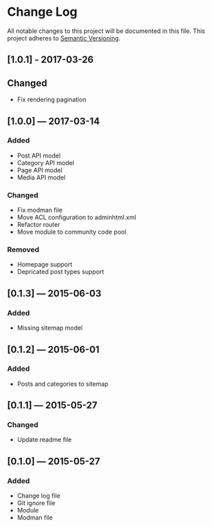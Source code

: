 # Change Log
All notable changes to this project will be documented in this file. 
This project adheres to [Semantic Versioning](http://semver.org/).

## [1.0.1] - 2017-03-26
## Changed
- Fix rendering pagination

## [1.0.0] — 2017-03-14
### Added
- Post API model
- Category API model
- Page API model
- Media API model

### Changed
- Fix modman file
- Move ACL configuration to adminhtml.xml
- Refactor router
- Move module to community code pool

### Removed
- Homepage support
- Depricated post types support

## [0.1.3] — 2015-06-03
### Added
- Missing sitemap model

## [0.1.2] — 2015-06-01
### Added
- Posts and categories to sitemap

## [0.1.1] — 2015-05-27
### Changed
- Update readme file

## [0.1.0] — 2015-05-27
### Added
- Change log file
- Git ignore file
- Module
- Modman file
